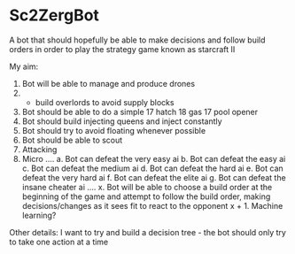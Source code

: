 # Sc2ZergBot
A bot that should hopefully be able to make decisions and follow build orders in order to play the strategy game known as starcraft II

My aim:
  1. Bot will be able to manage and produce drones
  2. + build overlords to avoid supply blocks
  3. Bot should be able to do a simple 17 hatch 18 gas 17 pool opener
  4. Bot should build injecting queens and inject constantly
  5. Bot should try to avoid floating whenever possible
  6. Bot should be able to scout
  7. Attacking
  8. Micro
  ....
  a. Bot can defeat the very easy ai
  b. Bot can defeat the easy ai
  c. Bot can defeat the medium ai
  d. Bot can defeat the hard ai
  e. Bot can defeat the very hard ai
  f. Bot can defeat the elite ai
  g. Bot can defeat the insane cheater ai
  ....
  x. Bot will be able to choose a build order at the beginning of the game and attempt to follow the build order, making decisions/changes as it sees fit to react to the opponent
  x + 1. Machine learning?

Other details:
  I want to try and build a decision tree - the bot should only try to take one action at a time

